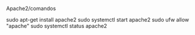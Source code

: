 Apache2/comandos

sudo apt-get install apache2
sudo systemctl start apache2
sudo ufw allow "apache"
sudo systemctl status apache2
